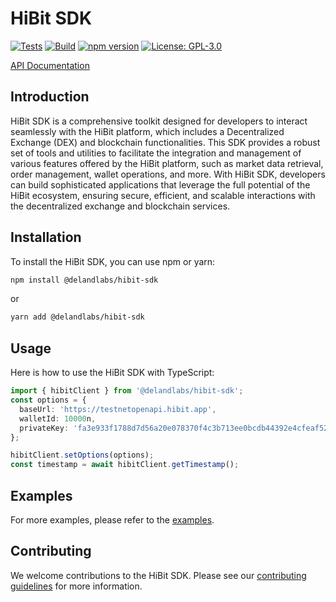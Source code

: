 # HiBit SDK

[![Tests](https://github.com/Deland-Labs/hibit-sdk/actions/workflows/test.yml/badge.svg)](https://github.com/Deland-Labs/hibit-sdk/actions)
[![Build](https://github.com/Deland-Labs/hibit-sdk/actions/workflows/build.yml/badge.svg)](https://github.com/Deland-Labs/hibit-sdk/actions)
[![npm version](https://badge.fury.io/js/@deland-labs%2Fhibit-sdk.svg)](https://www.npmjs.com/package/@deland-labs/hibit-sdk)
[![License: GPL-3.0](https://img.shields.io/badge/License-GPL%203.0-blue.svg)](LICENSE)

[API Documentation](https://docs.hibit.app/api)

## Introduction

HiBit SDK is a comprehensive toolkit designed for developers to interact seamlessly with the HiBit platform, which includes a Decentralized Exchange (DEX) and blockchain functionalities. This SDK provides a robust set of tools and utilities to facilitate the integration and management of various features offered by the HiBit platform, such as market data retrieval, order management, wallet operations, and more. With HiBit SDK, developers can build sophisticated applications that leverage the full potential of the HiBit ecosystem, ensuring secure, efficient, and scalable interactions with the decentralized exchange and blockchain services.

## Installation

To install the HiBit SDK, you can use npm or yarn:

```sh
npm install @delandlabs/hibit-sdk
```

or

```sh
yarn add @delandlabs/hibit-sdk
```

## Usage

Here is how to use the HiBit SDK with TypeScript:

```typescript
import { hibitClient } from '@delandlabs/hibit-sdk';
const options = {
  baseUrl: 'https://testnetopenapi.hibit.app',
  walletId: 10000n,
  privateKey: 'fa3e933f1788d7d56a20e078370f4c3b713ee0bcdb44392e4cfeaf524716d06a'
};

hibitClient.setOptions(options);
const timestamp = await hibitClient.getTimestamp();
```

## Examples

For more examples, please refer to the [examples](./example).

## Contributing

We welcome contributions to the HiBit SDK. Please see our [contributing guidelines](CONTRIBUTING.md) for more information.
